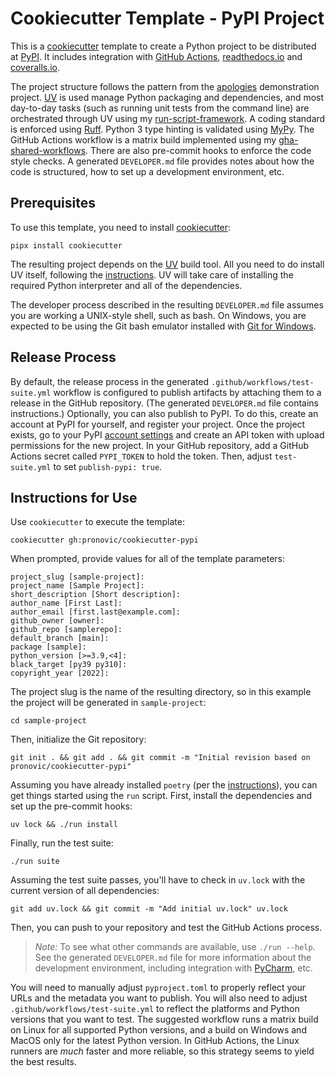 # Cookiecutter Template - PyPI Project

This is a [cookiecutter](https://cookiecutter.readthedocs.io/en/stable/) template to create a Python project to be distributed at [PyPI](https://pypi.org/).  It includes integration with [GitHub Actions](https://docs.github.com/en/actions), [readthedocs.io](https://readthedocs.org/) and [coveralls.io](https://coveralls.io/).

The project structure follows the pattern from the [apologies](https://github.com/pronovic/apologies) demonstration project.  [UV](https://docs.astral.sh/uv/) is used manage Python packaging and dependencies, and most day-to-day tasks (such as running unit tests from the command line) are orchestrated through UV using my [run-script-framework](https://github.com/pronovic/run-script-framework).  A coding standard is enforced using [Ruff](https://pypi.org/project/ruff/).  Python 3 type hinting is validated using [MyPy](https://pypi.org/project/mypy/).  The GitHub Actions workflow is a matrix build implemented using my [gha-shared-workflows](https://github.com/pronovic/gha-shared-workflows).  There are also pre-commit hooks to enforce the code style checks.  A generated `DEVELOPER.md` file provides notes about how the code is structured, how to set up a development environment, etc.

## Prerequisites

To use this template, you need to install [cookiecutter](https://cookiecutter.readthedocs.io/en/stable/):

```
pipx install cookiecutter
```

The resulting project depends on the [UV](https://docs.astral.sh/uv/) build tool.  All you need to do install UV itself, following the [instructions](https://docs.astral.sh/uv/getting-started/installation/).  UV will take care of installing the required Python interpreter and all of the dependencies.

The developer process described in the resulting `DEVELOPER.md` file assumes you are working a UNIX-style shell, such as bash. On Windows, you are expected to be using the Git bash emulator installed with [Git for Windows](https://gitforwindows.org/).

## Release Process

By default, the release process in the generated `.github/workflows/test-suite.yml` workflow is configured to publish artifacts by attaching them to a release in the GitHub repository. (The generated `DEVELOPER.md` file contains instructions.)  Optionally, you can also publish to PyPI.  To do this, create an account at PyPI for yourself, and register your project.  Once the project exists, go to your PyPI [account settings](https://pypi.org/manage/account/) and create an API token with upload permissions for the new project.  In your GitHub repository, add a GitHub Actions secret called `PYPI_TOKEN` to hold the token.  Then, adjust `test-suite.yml` to set `publish-pypi: true`.

## Instructions for Use

Use `cookiecutter` to execute the template:

```
cookiecutter gh:pronovic/cookiecutter-pypi
```

When prompted, provide values for all of the template parameters:

```
project_slug [sample-project]:
project_name [Sample Project]:
short_description [Short description]:
author_name [First Last]:
author_email [first.last@example.com]:
github_owner [owner]:
github_repo [samplerepo]:
default_branch [main]:
package [sample]:
python_version [>=3.9,<4]:
black_target [py39 py310]:
copyright_year [2022]:
```

The project slug is the name of the resulting directory, so in this example the project will be generated in `sample-project`:

```
cd sample-project
```

Then, initialize the Git repository:

```
git init . && git add . && git commit -m "Initial revision based on pronovic/cookiecutter-pypi"
```

Assuming you have already installed `poetry` (per the [instructions](POETRY.md)), you can get things started using the `run` script.  First, install the dependencies and set up the pre-commit hooks:

```
uv lock && ./run install 
```

Finally, run the test suite:

```
./run suite
```

Assuming the test suite passes, you'll have to check in `uv.lock` with the current version of all dependencies:

```
git add uv.lock && git commit -m "Add initial uv.lock" uv.lock
```

Then, you can push to your repository and test the GitHub Actions process.

> _Note:_ To see what other commands are available, use `./run --help`.  See the generated `DEVELOPER.md` file for more information about the development environment, including integration with [PyCharm](https://www.jetbrains.com/pycharm/download), etc.

You will need to manually adjust `pyproject.toml` to properly reflect your URLs and the metadata you want to publish.  You will also need to adjust `.github/workflows/test-suite.yml` to reflect the platforms and Python versions that you want to test.  The suggested workflow runs a matrix build on Linux for all supported Python versions, and a build on Windows and MacOS only for the latest Python version.  In GitHub Actions, the Linux runners are _much_ faster and more reliable, so this strategy seems to yield the best results.
